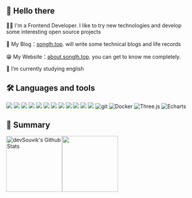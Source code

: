 <!-- <img align='right' src="https://media.giphy.com/media/M9gbBd9nbDrOTu1Mqx/giphy.gif" width="230"> -->
<h2>👋 Hello there</h3>
<p>👨‍💻 I'm a Frontend Developer. I like to try new technologies and develop some interesting open source projects</p>
<p>📜 My Blog：<a href="https://songlh.top/" target="_blank">songlh.top</a>. will write some technical blogs and life records</p>
<p>😁 My Website：<a href="https://about.songlh.top/" target="_blank">about.songlh.top</a>. you can get to know me completely.</p>
<p>🌱 I’m currently studying english</p>
<!-- <p>📝 平台主页：<a href="https://blog.csdn.net/weixin_44719258" target="_blank">CSDN</a>，<a href="https://segmentfault.com/u/lh_s" target="_blank">SegmentFault</a>，<a href="https://juejin.cn/user/3949101499549518" target="_blank" >掘金</a>，<a href="https://www.zhihu.com/people/wxae77cceaa49dcaf5" target="_blank">知乎</a><p> -->
<h2>🛠 Languages and tools</h3>
<p>
  <img src="https://img.shields.io/badge/-React-00599C?logo=React&style=for-the-badge"/> 
  <img src="https://img.shields.io/badge/-Vue-000000?logo=Vue.js&style=for-the-badge" /> 
  <img src="https://img.shields.io/badge/-TypeScript-16213E?logo=TypeScript&style=for-the-badge" /> 
  <img src="https://img.shields.io/badge/-Sass-C0EEE4?logo=Sass&style=for-the-badge" /> 
  <img src="https://img.shields.io/badge/-PostCSS-000000?logo=PostCSS&style=for-the-badge" /> 
  <img src="https://img.shields.io/badge/-TailwindCSS-C689C6?logo=TailwindCSS&style=for-the-badge" /> 
  <img src="https://img.shields.io/badge/-Nuxt-FCC624?logo=Nuxt.js&style=for-the-badge" /> 
  <img src="https://img.shields.io/badge/-Next-FFFFFF?logo=nextdotjs&style=for-the-badge&logoColor=black" /> 
  <img src="https://img.shields.io/badge/-Node-E8F3D6?logo=Node.js&style=for-the-badge" /> 
  <img src="https://img.shields.io/badge/-pnpm-F1F7B5?logo=pnpm&style=for-the-badge" /> 
  <img src="https://img.shields.io/badge/-Webpack-019833?logo=Webpack&style=for-the-badge" /> 
  <img src="https://img.shields.io/badge/-Vite-C8DBBE?logo=Vite&style=for-the-badge" /> 
  <img alt="git" src="https://img.shields.io/badge/-Git-F05032?&style=for-the-badge&logo=git&logoColor=white" />
  <img alt="Docker" src="https://img.shields.io/badge/-Docker-46a2f1?&style=for-the-badge&logo=docker&logoColor=white" /> 
  <img alt="Three.js" src="https://img.shields.io/badge/-Three.js-3A6D8C?&style=for-the-badge&logo=Three.js&logoColor=black" /> 
  <img alt="Echarts" src="https://img.shields.io/badge/-Echarts-F8EDE3?&style=for-the-badge&logo=apacheecharts&logoColor=D91656" /> 
</p>


<h2>🤔 Summary</h3>

<p style="display: flex;align-items: center;">
  <img height="150" src="https://github-readme-stats.vercel.app/api?username=LHRUN&include_all_commits=false&count_private=true&show_icons=true&line_height=20&title_color=7A7ADB&icon_color=2234AE&text_color=D3D3D3&bg_color=0,000000,130F40" alt="devSouvik's Github Stats">

<img height="150" src="https://github-readme-stats.vercel.app/api/top-langs/?username=LHRUN&layout=compact&text_color=daf7dc&bg_color=151515&exclude_repo=LHRUN.github.io" >
</p>


<!-- [![Top Langs](https://github-readme-stats.vercel.app/api/top-langs/?username=LHRUN&layout=compact&text_color=daf7dc&bg_color=151515&exclude_repo=LHRUN.github.io)](https://github.com/devSouvik/github-readme-stats) -->

<!--
**LHRUN/LHRUN** is a ✨ _special_ ✨ repository because its `README.md` (this file) appears on your GitHub profile.

Here are some ideas to get you started:

- 🔭 I’m currently working on ...
- 🌱 I’m currently learning ...
- 👯 I’m looking to collaborate on ...
- 🤔 I’m looking for help with ...
- 💬 Ask me about ...
- 📫 How to reach me: ...
- 😄 Pronouns: ...
- ⚡ Fun fact: ...
-->
